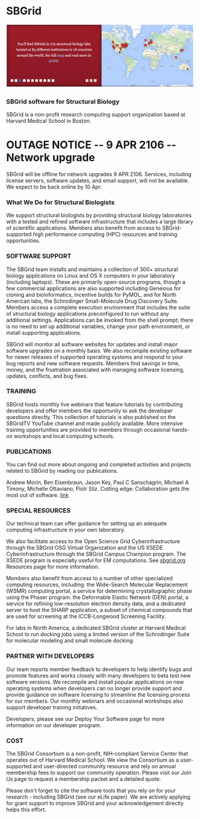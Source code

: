 # SBGrid
![SBGrid](SBGRID.png)

### SBGrid software for Structural Biology
SBGrid is a non-profit research computing support organization based at Harvard Medical School in Boston.

# OUTAGE NOTICE -- 9 APR 2106 -- Network upgrade
SBGrid will be offline for network upgrades 9 APR 2106. Services, including license servers, software updates, and email support, will not be available. We expect to be back online by 10 Apr. 

### What We Do for Structural Biologists
We support structural biologists by providing structural biology laboratories with a tested and refined software infrastructure that includes a large library of scientific applications. Members also benefit from access to SBGrid-supported high performance computing (HPC) resources and training opportunities.

### SOFTWARE SUPPORT
The SBGrid team installs and maintains a collection of 300+ structural biology applications on Linux and OS X computers in your laboratory (including laptops). These are primarily open-source programs, though a few commercial applications are also supported including Geneious for cloning and bioinformatics, incentive builds for PyMOL, and for North American labs, the Schrodinger Small-Molecule Drug Discovery Suite. Members access a complete execution environment that includes the suite of structural biology applications preconfigured to run without any additional settings. Applications can be invoked from the shell prompt; there is no need to set up additional variables, change your path environment, or install supporting applications.

SBGrid will monitor all software websites for updates and install major software upgrades on a monthly basis. We also recompile existing software for newer releases of supported operating systems and respond to your bug reports and new software requests.
Members find savings in time, money, and the frustration associated with managing software licensing, updates, conflicts, and bug fixes.

### TRAINING
SBGrid hosts monthly live webinars that feature tutorials by contributing developers and offer members the opportunity to ask the developer questions directly. This collection of tutorials is also published on the SBGridTV YouTube channel and made publicly available. More intensive training opportunities are provided to members through occasional hands-on workshops and local computing schools.

### PUBLICATIONS
You can find out more about ongoing and completed activities and projects related to SBGrid by reading our publications.

Andrew Morin, Ben Eisenbraun, Jason Key, Paul C Sanschagrin, Michael A Timony, Michelle Ottaviano, Piotr Sliz. Cutting edge: Collaboration gets the most out of software. [link](http://elifesciences.org/content/2/e01456v1)

### SPECIAL RESOURCES
Our technical team can offer guidance for setting up an adequate computing infrastructure in your own laboratory.

We also facilitate access to the Open Science Grid Cyberinfrastructure through the SBGrid OSG Virtual Organization and the US XSEDE Cyberinfrastructure through the SBGrid Campus Champion program. The XSEDE program is especially useful for EM computations. See [sbgrid.org](https://sbgrid.org) Resources page for more information.

Members also benefit from access to a number of other specialized computing resources, including:
the Wide-Search Molecular Replacement (WSMR) computing portal, a service for determining crystallographic phase using the Phaser program.
the Deformable Elastic Network (DEN) portal, a service for refining low-resolution electron density data, and a dedicated server to host the SHARP application, a subset of chemical compounds that are used for screening at the ICCB-Longwood Screening Facility.

For labs in North America, a dedicated SBGrid cluster at Harvard Medical School to run docking jobs using a limited version of the Schrodinger Suite for molecular modeling and small molecule docking.

### PARTNER WITH DEVELOPERS
Our team reports member feedback to developers to help identify bugs and promote features and works closely with many developers to beta test new software versions. We recompile and install popular applications on new operating systems when developers can no longer provide support and provide guidance on software licensing to streamline the licensing process for our members. Our monthly webinars and occasional workshops also support developer training initiatives.

Developers, please see our Deploy Your Software page for more information on our developer program.

### COST
The SBGrid Consortium is a non-profit, NIH-compliant Service Center that operates out of Harvard Medical School. We view the Consortium as a user-supported and user-directed community resource and rely on annual membership fees to support our community operation. Please visit our Join Us page to request a membership packet and a detailed quote.

Please don't forget to cite the software tools that you rely on for your research - including SBGrid (see our eLife paper). We are actively applying for grant support to improve SBGrid and your acknowledgement directly helps this effort.
